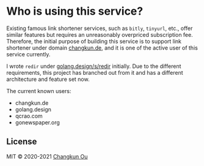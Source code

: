 # Who is using this service?

Existing famous link shortener services, such as `bitly`, `tinyurl`, etc.,
offer similar features but requires an unreasonably overpriced subscription fee.
Therefore, the initial purpose of building this service is to support link
shortener under domain [changkun.de](https://changkun.de), and
it is one of the active user of this service currently.

I wrote `redir` under [golang.design/s/redir](https://golang.design/s/redir)
initially. Due to the different requirements, this project has branched out
from it and has a different architecture and feature set now.

The current known users:

- changkun.de
- golang.design
- qcrao.com
- gonewspaper.org


## License

MIT &copy; 2020-2021 [Changkun Ou](https://changkun.de)